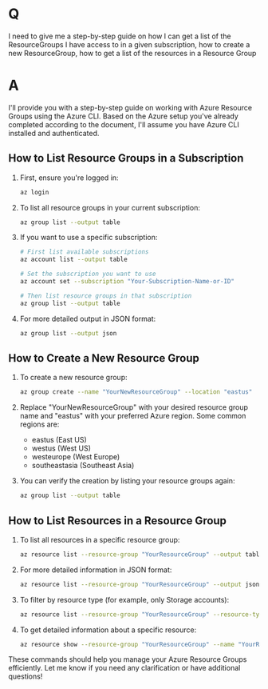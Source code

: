 # Q
I need to give me a step-by-step guide on how I can get a list of the ResourceGroups I have access to in a given subscription, 
how to create a new ResourceGroup, 
how to get a list of the resources in a Resource Group

# A
I'll provide you with a step-by-step guide on working with Azure Resource Groups using the Azure CLI. Based on the Azure setup you've already completed according to the document, I'll assume you have Azure CLI installed and authenticated.

## How to List Resource Groups in a Subscription

1. First, ensure you're logged in:
   ```bash
   az login
   ```

2. To list all resource groups in your current subscription:
   ```bash
   az group list --output table
   ```

3. If you want to use a specific subscription:
   ```bash
   # First list available subscriptions
   az account list --output table
   
   # Set the subscription you want to use
   az account set --subscription "Your-Subscription-Name-or-ID"
   
   # Then list resource groups in that subscription
   az group list --output table
   ```

4. For more detailed output in JSON format:
   ```bash
   az group list --output json
   ```

## How to Create a New Resource Group

1. To create a new resource group:
   ```bash
   az group create --name "YourNewResourceGroup" --location "eastus"
   ```

2. Replace "YourNewResourceGroup" with your desired resource group name and "eastus" with your preferred Azure region. Some common regions are:
   - eastus (East US)
   - westus (West US)
   - westeurope (West Europe)
   - southeastasia (Southeast Asia)

3. You can verify the creation by listing your resource groups again:
   ```bash
   az group list --output table
   ```

## How to List Resources in a Resource Group

1. To list all resources in a specific resource group:
   ```bash
   az resource list --resource-group "YourResourceGroup" --output table
   ```

2. For more detailed information in JSON format:
   ```bash
   az resource list --resource-group "YourResourceGroup" --output json
   ```

3. To filter by resource type (for example, only Storage accounts):
   ```bash
   az resource list --resource-group "YourResourceGroup" --resource-type "Microsoft.Storage/storageAccounts" --output table
   ```

4. To get detailed information about a specific resource:
   ```bash
   az resource show --resource-group "YourResourceGroup" --name "YourResourceName" --resource-type "Microsoft.Storage/storageAccounts"
   ```

These commands should help you manage your Azure Resource Groups efficiently. Let me know if you need any clarification or have additional questions!
